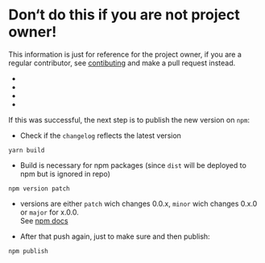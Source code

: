 
# Don‘t do this if you are not project owner!

This information is just for reference for the project owner,
if you are a regular contributor, see [contibuting](../CONTRIBUTING.md) and make a pull request instead.

-
-
-
-


If this was successful, the next step is to publish the new version on `npm`:

- Check if the `changelog` reflects the latest version

```
yarn build
```
- Build is necessary for npm packages (since `dist` will be deployed to npm but is ignored in repo)

```
npm version patch
```
- versions are either `patch` wich changes 0.0.x, `minor` wich changes 0.x.0 or `major` for x.0.0.  
  See [npm docs](https://docs.npmjs.com/getting-started/publishing-npm-packages)  

- After that push again, just to make sure and then publish:
```
npm publish
```
